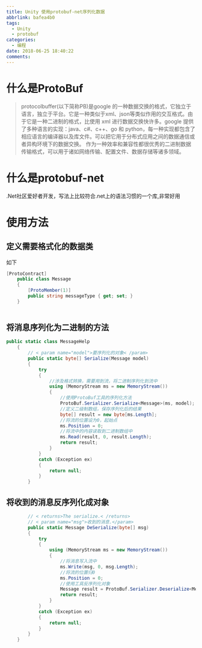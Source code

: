 ```yaml
---
title: Unity 使用protobuf-net序列化数据
abbrlink: bafea4b0
tags:
  - Unity
  - protobuf
categories:
  - 编程
date: 2018-06-25 18:40:22
comments:
---
```

# 什么是ProtoBuf
>protocolbuffer(以下简称PB)是google 的一种数据交换的格式，它独立于语言，独立于平台。它是一种类似于xml、json等类似作用的交互格式。<!-- more -->由于它是一种二进制的格式，比使用 xml 进行数据交换快许多。google 提供了多种语言的实现：java、c#、c++、go 和 python，每一种实现都包含了相应语言的编译器以及库文件。可以把它用于分布式应用之间的数据通信或者异构环境下的数据交换。
作为一种效率和兼容性都很优秀的二进制数据传输格式，可以用于诸如网络传输、配置文件、数据存储等诸多领域。  

# 什么是protobuf-net
.Net社区爱好者开发，写法上比较符合.net上的语法习惯的一个库,非常好用

# 使用方法

## 定义需要格式化的数据类
如下
``` C#
[ProtoContract]
    public class Message
    {
        [ProtoMember(1)]
        public string messageType { get; set; }
    }
    
```

##  将消息序列化为二进制的方法  
``` C#
public static class MessageHelp
    {
        // < param name="model">要序列化的对象< /param>  
        public static byte[] Serialize(Message model)
        {
            try
            {
                //涉及格式转换，需要用到流，将二进制序列化到流中  
                using (MemoryStream ms = new MemoryStream())
                {
                    //使用ProtoBuf工具的序列化方法  
                    ProtoBuf.Serializer.Serialize<Message>(ms, model);
                    //定义二级制数组，保存序列化后的结果  
                    byte[] result = new byte[ms.Length];
                    //将流的位置设为0，起始点  
                    ms.Position = 0;
                    //将流中的内容读取到二进制数组中  
                    ms.Read(result, 0, result.Length);
                    return result;
                }
            }
            catch (Exception ex)
            {
                return null;
            }
        }
```
## 将收到的消息反序列化成对象  
``` C#
        // < returns>The serialize.< /returns>  
        // < param name="msg">收到的消息.</param>  
        public static Message DeSerialize(byte[] msg)
        {
            try
            {
                using (MemoryStream ms = new MemoryStream())
                {
                    //将消息写入流中  
                    ms.Write(msg, 0, msg.Length);
                    //将流的位置归0  
                    ms.Position = 0;
                    //使用工具反序列化对象  
                    Message result = ProtoBuf.Serializer.Deserialize<Message>(ms);
                    return result;
                }
            }
            catch (Exception ex)
            {
                return null;
            }
        }
    }

```